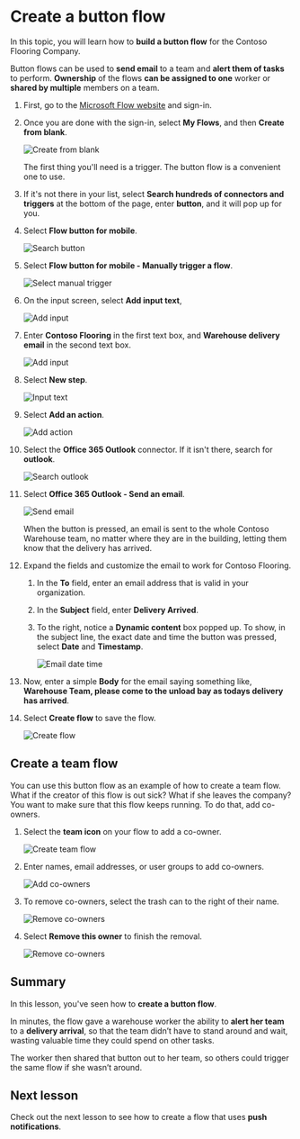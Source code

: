 <properties
   pageTitle="Create a button flow | Microsoft Flow"
   description="Create a button flow and team flow for Contoso Flooring."
   services=""
   suite="flow"
   documentationCenter="na"
   authors="v-joaloh"
   manager="anneta"
   editor=""
   tags=""
   featuredVideoId="s8ozmlVRV-Q"
   courseDuration="5m"/>

<tags
   ms.service="flow"
   ms.devlang="na"
   ms.topic="get-started-article"
   ms.tgt_pltfrm="na"
   ms.workload="na"
   ms.date="08/16/2017"
   ms.author="v-joaloh"/>

# Create a button flow #

In this topic, you will learn how to **build a button flow** for the Contoso Flooring Company. 

Button flows can be used to **send email** to a team and **alert them of tasks** to perform. **Ownership** of the flows **can be assigned to one** worker or **shared by multiple** members on a team.  

1. First, go to the [Microsoft Flow website](https://ms.flow.microsoft.com) and sign-in.

1. Once you are done with the sign-in, select **My Flows**, and then **Create from blank**.

    ![Create from blank](./media/learning-create-button-flow/2-create-from-blank.png)

    The first thing you'll need is a trigger. The button flow is a convenient one to use. 

1. If it's not there in your list, select **Search hundreds of connectors and triggers** at the bottom of the page, enter **button**, and it will pop up for you. 

1. Select **Flow button for mobile**.

    ![Search button](./media/learning-create-button-flow/3-button-flow.png) 

1. Select **Flow button for mobile - Manually trigger a flow**.

    ![Select manual trigger](./media/learning-create-button-flow/4-press-it.png)

1. On the input screen, select **Add input text**,

    ![Add input](./media/learning-create-button-flow/5-add-input.png)

1. Enter **Contoso Flooring** in the first text box, and **Warehouse delivery email** in the second text box.

    ![Add input](./media/learning-create-button-flow/6-text-for-flow.png)

1. Select **New step**. 

    ![Input text](./media/learning-create-button-flow/7-input-description.png)

1. Select **Add an action**. 

    ![Add action](./media/learning-create-button-flow/8-add-an-action.png)

1. Select the **Office 365 Outlook** connector. If it isn't there, search for **outlook**.

    ![Search outlook](./media/learning-create-button-flow/9-search-outlook.png)

1. Select **Office 365 Outlook - Send an email**.

    ![Send email](./media/learning-create-button-flow/10-send-email.png)

    When the button is pressed, an email is sent to the whole Contoso Warehouse team, no matter where they are in the building, letting them know that the delivery has arrived.

1. Expand the fields and customize the email to work for Contoso Flooring.

    1. In the **To** field, enter an email address that is valid in your organization.

    1. In the **Subject** field, enter **Delivery Arrived**. 

    1. To the right, notice a **Dynamic content** box popped up. To show, in the subject line, the exact date and time the button was pressed, select **Date** and **Timestamp**. 

        ![Email date time](./media/learning-create-button-flow/11-email-date-time.png)

1. Now, enter a simple **Body** for the email saying something like, **Warehouse Team, please come to the unload bay as todays delivery has arrived**.

1. Select **Create flow** to save the flow.

    ![Create flow](./media/learning-create-button-flow/12-create-flow.png)

## Create a team flow ##

You can use this button flow as an example of how to create a team flow. What if the creator of this flow is out sick? What if she leaves the company? You want to make sure that this flow keeps running. To do that,  add co-owners.

1. Select the **team icon** on your flow to add a co-owner.

    ![Create team flow](./media/learning-create-button-flow/13-create-team-flow.png) 

1. Enter names, email addresses, or user groups to add co-owners.

    ![Add co-owners](./media/learning-create-button-flow/14-add-co-owners.png)

1. To remove co-owners, select the trash can to the right of their name.

    ![Remove co-owners](./media/learning-create-button-flow/15-remove-co-owners.png)

1. Select **Remove this owner** to finish the removal.

    ![Remove co-owners](./media/learning-create-button-flow/16-agree-to-remove.png)

## Summary ##

In this lesson, you've seen how to **create a button flow**. 

In minutes, the flow gave a warehouse worker the ability to **alert her team** to a **delivery arrival**, so that the team didn’t have to stand around and wait, wasting valuable time they could spend on other tasks. 

The worker then shared that button out to her team, so others could trigger the same flow if she wasn’t around.

## Next lesson ##

Check out the next lesson to see how to create a flow that uses **push notifications**.